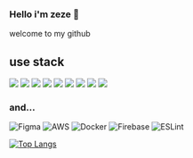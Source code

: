 
### Hello i'm zeze 👋
welcome to my github



## use stack
<div>
  
<img src="https://img.shields.io/badge/html5-E34F26?stylestyle=flat&logo=html5&logoColor=white">
<img src="https://img.shields.io/badge/css3-1572B6?style=flat&logo=css3&logoColor=white">
<img src="https://img.shields.io/badge/Javascript-F7DF1E?style=flat&logo=javascript&logoColor=white">
<img src="https://img.shields.io/badge/React-61DAFB?style=flat&logo=react&logoColor=ffffff"/>
<img src="https://img.shields.io/badge/Emotion-ff69b4?style=flat&logo=emotion&logoColor=white">
<img src="https://img.shields.io/badge/Typescript-3178C6?style=flat&logo=typescript&logoColor=white">
<img src="https://img.shields.io/badge/nextjs-000000?style=flat&logo=Next.js&logoColor=white">
<img src="https://img.shields.io/badge/graphQL-E10098?style=flat&logo=graphQL&logoColor=white">
<img src="https://img.shields.io/badge/axios-000000?style=flat&logo=axios&logoColor=white">

</div>

<!-- ### will study(maybe...)
<div>
<img src="https://img.shields.io/badge/ReactNative-61DAFB?style=flat&logo=react&logoColor=ffffff"/>
</div>
 -->
### and...
<div>

 ![Figma](https://img.shields.io/badge/figma-%23F24E1E.svg?style=for-the-badge&logo=figma&logoColor=white)   ![AWS](https://img.shields.io/badge/AWS-%23FF9900.svg?style=for-the-badge&logo=amazon-aws&logoColor=white)
![Docker](https://img.shields.io/badge/docker-%230db7ed.svg?style=for-the-badge&logo=docker&logoColor=white) ![Firebase](https://img.shields.io/badge/Firebase-039BE5?style=for-the-badge&logo=Firebase&logoColor=white) ![ESLint](https://img.shields.io/badge/ESLint-4B3263?style=for-the-badge&logo=eslint&logoColor=white)


  
</div>
  
  
  <div>

[![Top Langs](https://github-readme-stats.vercel.app/api/top-langs/?username=zeze95&hide=dockerfile,shell,css)](https://github.com/zeze95/github-readme-stats)

  </div>
<!-- 


<div align=center>
<a href="https://github.com/zeze95"><img align="center" style="height:180px" src="https://github-readme-stats.vercel.app/api?username=zeze95&show_icons=true&theme=buefy&count_private=true&hide_border=true" alt="zeze95's github stats" /></a> 
</div> -->

  
</div>
<!-- 


<div align=center>
<a href="https://github.com/zeze95"><img align="center" style="height:180px" src="https://github-readme-stats.vercel.app/api?username=zeze95&show_icons=true&theme=buefy&count_private=true&hide_border=true" alt="zeze95's github stats" /></a> 
</div> -->

